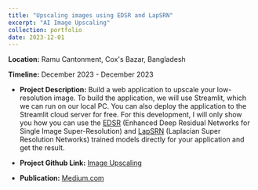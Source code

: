 ```yaml
---
title: "Upscaling images using EDSR and LapSRN"
excerpt: "AI Image Upscaling"
collection: portfolio
date: 2023-12-01
---
```


**Location:** Ramu Cantonment, Cox's Bazar, Bangladesh


**Timeline:** December 2023 - December 2023

- **Project Description:** Build a web application to upscale your low-resolution image. To build the application, we will use Streamlit, which we can run on our local PC. You can also deploy the application to the Streamlit cloud server for free. For this development, I will only show you how you can use the [EDSR](https://arxiv.org/pdf/1707.02921.pdf) (Enhanced Deep Residual Networks for Single Image Super-Resolution) and [LapSRN](https://arxiv.org/pdf/1710.01992.pdf) (Laplacian Super Resolution Networks) trained models directly for your application and get the result.

- **Project Github Link:** [Image Upscaling](https://github.com/rafsunsheikh/image_upscaling)

- **Publication:** [Medium.com](https://medium.com/@rafsunsheikh116/upscaling-images-using-edsr-and-lapsrn-aa9715599be7)

